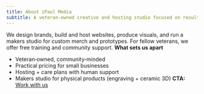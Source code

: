 ```yaml
---
title: About iPaul Media
subtitle: A veteran‑owned creative and hosting studio focused on results and long‑term support.
---
```

We design brands, build and host websites, produce visuals, and run a makers
studio for custom merch and prototypes. For fellow veterans, we offer free
training and community support.
**What sets us apart**
- Veteran‑owned, community‑minded
- Practical pricing for small businesses
- Hosting + care plans with human support
- Makers studio for physical products (engraving + ceramic 3D)
**CTA:** [Work with us](/contact/)